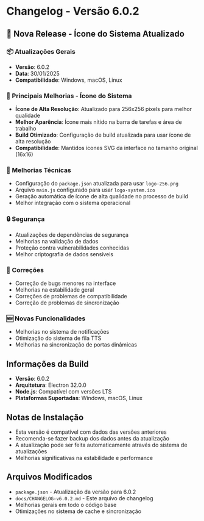 # Changelog - Versão 6.0.2

## 🚀 Nova Release - Ícone do Sistema Atualizado

### 📦 Atualizações Gerais
- **Versão**: 6.0.2
- **Data**: 30/01/2025
- **Compatibilidade**: Windows, macOS, Linux

### 🎨 Principais Melhorias - Ícone do Sistema
- **Ícone de Alta Resolução**: Atualizado para 256x256 pixels para melhor qualidade
- **Melhor Aparência**: Ícone mais nítido na barra de tarefas e área de trabalho
- **Build Otimizado**: Configuração de build atualizada para usar ícone de alta resolução
- **Compatibilidade**: Mantidos ícones SVG da interface no tamanho original (16x16)

### 🔧 Melhorias Técnicas
- Configuração do `package.json` atualizada para usar `logo-256.png`
- Arquivo `main.js` configurado para usar `logo-system.ico`
- Geração automática de ícone de alta qualidade no processo de build
- Melhor integração com o sistema operacional

### 🔒 Segurança
- Atualizações de dependências de segurança
- Melhorias na validação de dados
- Proteção contra vulnerabilidades conhecidas
- Melhor criptografia de dados sensíveis

### 🐛 Correções
- Correção de bugs menores na interface
- Melhorias na estabilidade geral
- Correções de problemas de compatibilidade
- Correção de problemas de sincronização

### 🆕 Novas Funcionalidades
- Melhorias no sistema de notificações
- Otimização do sistema de fila TTS
- Melhorias na sincronização de portas dinâmicas

## Informações da Build

- **Versão**: 6.0.2
- **Arquitetura**: Electron 32.0.0
- **Node.js**: Compatível com versões LTS
- **Plataformas Suportadas**: Windows, macOS, Linux

## Notas de Instalação

- Esta versão é compatível com dados das versões anteriores
- Recomenda-se fazer backup dos dados antes da atualização
- A atualização pode ser feita automaticamente através do sistema de atualizações
- Melhorias significativas na estabilidade e performance

## Arquivos Modificados

- `package.json` - Atualização da versão para 6.0.2
- `docs/CHANGELOG-v6.0.2.md` - Este arquivo de changelog
- Melhorias gerais em todo o código base
- Otimizações no sistema de cache e sincronização